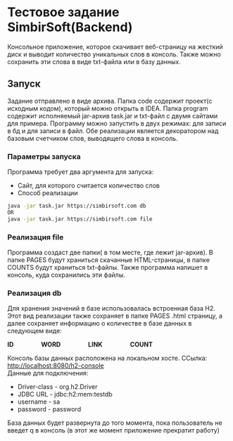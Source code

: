 #  Тестовое задание SimbirSoft(Backend)

Консольное приложение, которое скачивает веб-страницу на жесткий диск и выводит количество уникальных слов в консоль. Также можно сохранить эти слова в виде txt-файла или в базу данных.

## Запуск
Задание отправлено в виде архива. Папка code содержит проект(с исходным кодом), который можно открыть в IDEA. Папка program содержит исполняемый jar-архив task.jar и txt-файл с двумя сайтами для примера. Программу можно запустить в двух режимах: для записи в бд и для записи в файл. Обе реализации является декоратором над базовым счетчиком слов, выводящего слова в консоль. 
### Параметры запуска
Программа требует два аргумента для запуска: 
* Сайт, для которого считается количество слов
* Способ реализации

```bash
java -jar task.jar https://simbirsoft.com db
OR
java -jar task.jar https://simbirsoft.com file
```

### Реализация file
Программа создаст две папки( в том месте, где лежит jar-архив). В папке PAGES будут храниться скачанные HTML-страницы, в папке COUNTS будут храниться txt-файлы. Также программа напишет в консоль, куда сохранились эти файлы. 
### Реализация db
Для хранения значений в базе использовалась встроенная база H2. Этот вид реализации также сохраняет в папке PAGES .html страницу, а далее сохраняет информацию о количестве в базе данных в следующем виде: 

**ID &emsp;&emsp;&emsp;&emsp;  WORD &emsp;&emsp;&emsp;&emsp; LINK &emsp;&emsp;&emsp;&emsp;  COUNT**

Консоль базы данных расположена на локальном хосте. ССылка: <http://localhost:8080/h2-console>\
Данные для подключения:
* Driver-class - org.h2.Driver
* JDBC URL - jdbc:h2:mem:testdb 
* username - sa
* password - password

База данных будет развернута до того момента, пока пользователь не введет q в консоль (в этот же момент приложение прекратит работу)
